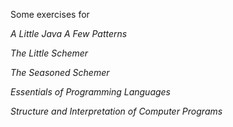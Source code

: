 Some exercises for

*A Little Java A Few Patterns*

*The Little Schemer*

*The Seasoned Schemer*

*Essentials of Programming Languages*

*Structure and Interpretation of Computer Programs*

